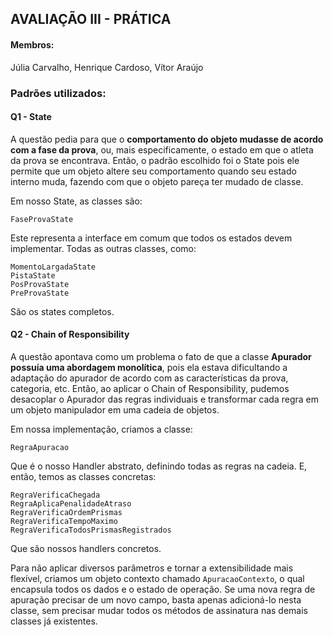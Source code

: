 ## AVALIAÇÃO III - PRÁTICA

#### Membros: 

Júlia Carvalho, Henrique Cardoso, Vítor Araújo 

### Padrões utilizados:

#### Q1 - State
A questão pedia para que o **comportamento do objeto mudasse de acordo com a fase da prova**, ou, mais especificamente, o estado em que o atleta da prova se encontrava. Então, o padrão escolhido foi o State pois ele permite que um objeto altere seu comportamento quando seu estado interno muda, fazendo com que o objeto pareça ter mudado de classe.

Em nosso State, as classes são:

```
FaseProvaState
```
Este representa a interface em comum que todos os estados devem implementar. Todas as outras classes, como:
```
MomentoLargadaState
PistaState
PosProvaState
PreProvaState
```
São os states completos.

#### Q2 - Chain of Responsibility
A questão apontava como um problema o fato de que a classe **Apurador possuía uma abordagem monolítica**, pois ela estava dificultando a adaptação do apurador de acordo com as características da prova, categoria, etc. Então, ao aplicar o Chain of Responsibility, pudemos desacoplar o Apurador das regras individuais e transformar cada regra em um objeto manipulador em uma cadeia de objetos. 

Em nossa implementação, criamos a classe: 

```
RegraApuracao
```
Que é o nosso Handler abstrato, definindo todas as regras na cadeia. E, então, temos as classes concretas:

```
RegraVerificaChegada
RegraAplicaPenalidadeAtraso
RegraVerificaOrdemPrismas
RegraVerificaTempoMaximo
RegraVerificaTodosPrismasRegistrados
```
Que são nossos handlers concretos.

Para não aplicar diversos parâmetros e tornar a extensibilidade mais flexível, criamos um objeto contexto chamado `ApuracaoContexto`, o qual encapsula todos os dados e o estado de operação. Se uma nova regra de apuração precisar de um novo campo, basta apenas adicioná-lo nesta classe, sem precisar mudar todos os métodos de assinatura nas demais classes já existentes. 
